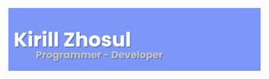 <a href="https://kirillzhosul.site"><img src="https://raw.githubusercontent.com/kirillzhosul/kirillzhosul/main/img/header.png" alt="loading"><a/>
